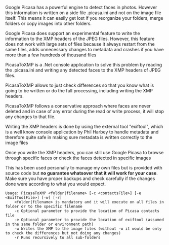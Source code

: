 Google Picasa has a powerful engine to detect faces in photos. However this information is written on a side file .picasa.ini and not on the image file itself. This means it can easily get lost if you reorganize your folders, merge folders or copy images into other folders.

Google Picasa does support an experimental feature to write the information to the XMP headers of the JPEG files. However, this feature does not work with large sets of files because it always restart from the same files, adds unnecessary changes to metadata and crashes if you have more than a few hundreds of thousand files

PicasaToXMP is a .Net console application to solve this problem by reading the .picasa.ini and writing any detected faces to the XMP headers of JPEG files.

PicasaToXMP allows to just check differences so that you know what is going to be written or do the full processing, including writing the XMP headers.

PicasaToXMP follows a conservative approach where faces are never deleted and in case of any error during the read or write process, it will stop any changes to that file.

Writing the XMP headers is done by using the external tool "exiftool", which is a well know console application by Phil Harbey to handle metadata and therefore quite safe in making sure metadata is written correctly to the image files

Once you write the XMP headers, you can still use Google Picasa to browse through specific faces or check the faces detected in specific images

This has been used personally to manage my own files but is provided with source code but **no guarantee whatsover that it will work for your case**. Make sure you have proper backups and check carefully if the changes done were according to what you would expect.

    Usage: PicasaToXMP <folder|filename> [-c <contactsFile>] [-e <ExifToolFile>] [-w] [-r]
        <folder|filename> is mandatory and it will execute on all files in folder or to the specific filename
        -c Optional parameter to provide the location of Picasa contacts file
        -e Optional parameter to provide the location of exiftool (assumed in the same folder or environment path)
        -w Writes the XMP to the image files (without -w it would be only to check the differences but not doing any changes)
        -r Runs recursively to all sub-folders

